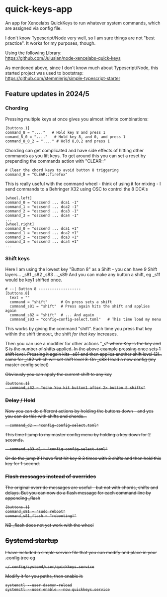 # quick-keys-app

An app for Xencelabs QuickKeys to run whatever system commands, which are assigned via config file.

I don't know Typescript/Node very well, so I am sure things are not "best practice". It works for my purposes, though.

Using the following Library:  
https://github.com/Julusian/node-xencelabs-quick-keys

As mentioned above, since I don't know much about Typescript/Node, this started project was used to bootstrap:  
 https://github.com/stemmlerjs/simple-typescript-starter

## Feature updates in 2024/5
### Chording
Pressing multiple keys at once gives you almost infinite combinations:
```
[buttons.1]
command_8 = "...."   # Hold key 8 and press 1
comand_8_0 = "...."   # Hold key 8, and 0, and press 1
command_8_0_2 = "...." # Hold 8,0,2 and press 1
```

Chording can get complicated and have side effects of hitting other commands as you lift keys. To get around this you can set a reset by prepending the commands action with "CLEAR::"

```
# Clear the chord keys to avoid button 8 triggering
command_8 = "CLEAR::firefox"
```

This is really useful with the command wheel - think of using it for mixing - I send commands to a Behringer X32 using OSC to control the 8 DCA's

```
[wheel.left]
command_0 = "oscsend ... dca1 -1"
command_1 = "oscsend ... dca2 -1"
command_2 = "oscsend ... dca3 -1"
command_3 = "oscsend ... dca4 -1"
...
[wheel.right]
command_0 = "oscsend ... dca1 +1"
command_1 = "oscsend ... dca2 +1"
command_2 = "oscsend ... dca3 +1"
command_3 = "oscsend ... dca4 +1"
...
```

### Shift keys
Here I am using the lowest key "Button 8" as a Shift - you can have 9 Shift layers... _s81 _s82 _s83 ..._s89
And you can make any button a shift, eg _s11 would be key1 shifted once.

```
# --| Button 8 -------------------
[buttons.8]
  text = ""
  command = "shift"      # On press sets a shift
  command_s81 = "shift"  # Press again hits the shift and applies again
  command_s82 = "shift"  # ... And again
  command_s83 = "config=config-select.toml"   # This time load my menu
```

This works by giving the command "shift". Each time you press that key within the shift timeout, the shift *for that key* increases.

Then you can use a modifier for other actions "\_s<K><S>" where Key is the key and S is the number of shifts applied. In the above example pressing once sets 1 shift level. Pressing it again kits _s81 and then applies another shift level (2).. same for _s82 which will set shift level 3. On _s83 I load a new config (my master config select)

Obviously you can apply the current shift to any key

```
[buttons.1]
  command_s82 = "echo You kit button1 after 2x button 8 shifts"
```

### Delay / Hold
Now you can do different actions by holding the buttons down - and yes you can do this with shifts and chords...

```
  command_d2 = "config=config-select.toml"
```

This time I jump to my master config menu by holding a key down for 2 seconds.

```
  command_s83_d1 = "config=config-select.toml"
```
Or do the jump if I have first hit key 8 3 times with 3 shifts and then hold this key for 1 second.

### Flash messages instead of overrides
The original override messages are useful - but not with chords, shifts and delays. But you can now do a flash message for each command line by appending _flash

```
[buttons.1]
command_s81 = "sudo reboot"
command_s81_flash = "rebooting!"
```
NB _flash does not yet work with the wheel

## Systemd startup
I have included a simple service file that you can modify and place in your .config tree eg

```
~/.config/systemd/user/quickkeys.service
```

Modify it for you paths, then enable it:
```
systemctl --user daemon-reload
systemctl --user enable --now quickkeys.service
``` 
